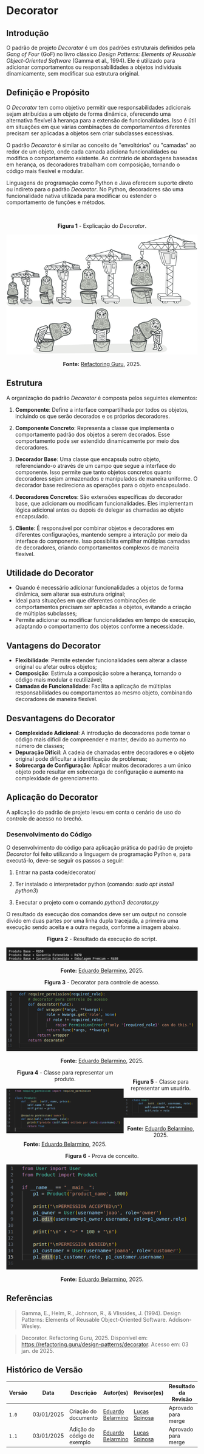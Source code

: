 # Decorator

## Introdução

O padrão de projeto *Decorator* é um dos padrões estruturais definidos pela *Gang of Four* (GoF) no livro clássico *Design Patterns: Elements of Reusable Object-Oriented Software* (Gamma et al., 1994). Ele é utilizado para adicionar comportamentos ou responsabilidades a objetos individuais dinamicamente, sem modificar sua estrutura original.

## Definição e Propósito

O *Decorator* tem como objetivo permitir que responsabilidades adicionais sejam atribuídas a um objeto de forma dinâmica, oferecendo uma alternativa flexível à herança para a extensão de funcionalidades. Isso é útil em situações em que várias combinações de comportamentos diferentes precisam ser aplicadas a objetos sem criar subclasses excessivas.

O padrão *Decorator* é similar ao conceito de "envoltórios" ou "camadas" ao redor de um objeto, onde cada camada adiciona funcionalidades ou modifica o comportamento existente. Ao contrário de abordagens baseadas em herança, os decoradores trabalham com composição, tornando o código mais flexível e modular.

Linguagens de programação como Python e Java oferecem suporte direto ou indireto para o padrão *Decorator*. No Python, decoradores são uma funcionalidade nativa utilizada para modificar ou estender o comportamento de funções e métodos.

<br>
<center>
<figcaption> 

**Figura 1** - Explicação do *Decorator*.

![Explicação do Decorator](../Images/decorator/decorator-explain.png)

**Fonte:** <a href="https://refactoring.guru/design-patterns/decorator" target="_blank">Refactoring Guru</a>, 2025.

</figcaption>
</center>

## Estrutura

A organização do padrão *Decorator* é composta pelos seguintes elementos:

1. **Componente**: Define a interface compartilhada por todos os objetos, incluindo os que serão decorados e os próprios decoradores.

2. **Componente Concreto**: Representa a classe que implementa o comportamento padrão dos objetos a serem decorados. Esse comportamento pode ser estendido dinamicamente por meio dos decoradores.

3. **Decorador Base**: Uma classe que encapsula outro objeto, referenciando-o através de um campo que segue a interface do componente. Isso permite que tanto objetos concretos quanto decoradores sejam armazenados e manipulados de maneira uniforme. O decorador base redireciona as operações para o objeto encapsulado.

4. **Decoradores Concretos**: São extensões específicas do decorador base, que adicionam ou modificam funcionalidades. Eles implementam lógica adicional antes ou depois de delegar as chamadas ao objeto encapsulado.

5. **Cliente**: É responsável por combinar objetos e decoradores em diferentes configurações, mantendo sempre a interação por meio da interface do componente. Isso possibilita empilhar múltiplas camadas de decoradores, criando comportamentos complexos de maneira flexível.

## Utilidade do Decorator

- Quando é necessário adicionar funcionalidades a objetos de forma dinâmica, sem alterar sua estrutura original;
- Ideal para situações em que diferentes combinações de comportamentos precisam ser aplicadas a objetos, evitando a criação de múltiplas subclasses;
- Permite adicionar ou modificar funcionalidades em tempo de execução, adaptando o comportamento dos objetos conforme a necessidade.

## Vantagens do Decorator

- **Flexibilidade**: Permite estender funcionalidades sem alterar a classe original ou afetar outros objetos;
- **Composição**: Estimula a composição sobre a herança, tornando o código mais modular e reutilizável;
- **Camadas de Funcionalidade**: Facilita a aplicação de múltiplas responsabilidades ou comportamentos ao mesmo objeto, combinando decoradores de maneira flexível.

## Desvantagens do Decorator

- **Complexidade Adicional**: A introdução de decoradores pode tornar o código mais difícil de compreender e manter, devido ao aumento no número de classes;
- **Depuração Difícil**: A cadeia de chamadas entre decoradores e o objeto original pode dificultar a identificação de problemas;
- **Sobrecarga de Configuração**: Aplicar muitos decoradores a um único objeto pode resultar em sobrecarga de configuração e aumento na complexidade de gerenciamento.

## Aplicação do Decorator

A aplicação do padrão de projeto levou em conta o cenário de uso do controle de acesso no brechó.

<!-- ### Elaboração do Diagrama -->

### Desenvolvimento do Código

O desenvolvimento do código para aplicação prática do padrão de projeto *Decorator* foi feito utilizando a linguagem de programação Python e, para executá-lo, deve-se seguir os passos a seguir:

1. Entrar na pasta code/decorator/

2. Ter instalado o interpretador python (comando: *sudo apt install python3*)

3. Executar o projeto com o comando *python3 decorator.py*

O resultado da execução dos comandos deve ser um output no console divido em duas partes por uma linha dupla tracejada, a primeira uma execução sendo aceita e a outra negada, conforme a imagem abaixo.

<center>
<figcaption>

**Figura 2** - Resultado da execução do script.

![Resultado decorator](../Images/decorator/decorator-resultado.png)

**Fonte:** <a href="https://github.com/eduard0803" target="_blank">Eduardo Belarmino</a>, 2025.

**Figura 3** - Decorator para controle de acesso.

![Resultado decorator](../Images/decorator/require-permission-wrapper.png)

**Fonte:** <a href="https://github.com/eduard0803" target="_blank">Eduardo Belarmino</a>, 2025.

</figcaption>
</center>


<div style="display: flex; justify-content: space-between; align-items: center;">
<div style="text-align: center;">
    <figcaption><strong>Figura 4</strong> - Classe para representar um produto.</figcaption><br>
    <img src="https://raw.githubusercontent.com/UnBArqDsw2024-2/2024.2_G2_Brecho_Entrega_03/refs/heads/main/docs/Images/decorator/decorator-product-class.png" alt="Classe Product">
    <figcaption><br><strong>Fonte:</strong> <a href="https://github.com/eduard0803" target="_blank">Eduardo Belarmino</a>, 2025.</figcaption>
</div>

<div style="text-align: center;">
    <figcaption><strong>Figura 5</strong> - Classe para representar um usuário.</figcaption><br>
    <img src="https://raw.githubusercontent.com/UnBArqDsw2024-2/2024.2_G2_Brecho_Entrega_03/refs/heads/main/docs/Images/decorator/decorator-user-class.png" alt="Classe User">
    <figcaption><br><strong>Fonte:</strong> <a href="https://github.com/eduard0803" target="_blank">Eduardo Belarmino</a>, 2025.</figcaption>
</div>
</div>

<center>
<figcaption>

**Figura 6** - Prova de conceito.

![Resultado decorator](../Images/decorator/decorator-concept.png)

**Fonte:** <a href="https://github.com/eduard0803" target="_blank">Eduardo Belarmino</a>, 2025.

</figcaption>
</center>


## Referências

> Gamma, E., Helm, R., Johnson, R., & Vlissides, J. (1994). Design Patterns: Elements of Reusable Object-Oriented Software. Addison-Wesley.

> Decorator. Refactoring Guru, 2025. Disponível em: <https://refactoring.guru/design-patterns/decorator>. Acesso em: 03 jan. de 2025.

## Histórico de Versão

| Versão | Data       | Descrição            | Autor(es)                                        | Revisor(es) | Resultado da Revisão |
| ------ | ---------- | -------------------- | ------------------------------------------------ | ----------- | -------------------- |
| `1.0`  | 03/01/2025 | Criação do documento | [Eduardo Belarmino](https://github.com/eduard0803) | [Lucas Spinosa](https://github.com/LucasSpinosa) | Aprovado para merge |
| `1.1`  | 03/01/2025 | Adição do código de exemplo | [Eduardo Belarmino](https://github.com/eduard0803) |[Lucas Spinosa](https://github.com/LucasSpinosa) | Aprovado para merge |

